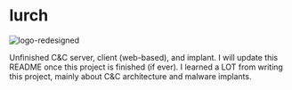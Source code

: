# lurch

![logo-redesigned](https://github.com/Uri3n/lurch/assets/153572153/5ebb8220-c233-4f18-9a24-bf80f169937c)

Unfinished C&C server, client (web-based), and implant.
I will update this README once this project is finished (if ever).
I learned a LOT from writing this project, mainly about C&C architecture and malware implants.

